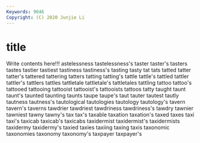 ```yaml
---
Keywords: 9046
Copyright: (C) 2020 Junjie Li
---
```


# title

Write contents here!!!
astelessness 
tastelessness's 
taster
taster's 
tasters 
tastes 
tastier 
tastiest 
tastiness 
tastiness's 
tasting 
tasty 
tat
tats 
tatted 
tatter 
tatter's 
tattered 
tattering 
tatters 
tatting 
tatting's 
tattle
tattle's 
tattled 
tattler 
tattler's 
tattlers 
tattles 
tattletale 
tattletale's 
tattletales 
tattling
tattoo 
tattoo's 
tattooed 
tattooing 
tattooist 
tattooist's 
tattooists 
tattoos 
tatty 
taught
taunt 
taunt's 
taunted 
taunting 
taunts 
taupe 
taupe's 
taut 
tauter 
tautest
tautly 
tautness 
tautness's 
tautological 
tautologies 
tautology 
tautology's 
tavern 
tavern's 
taverns
tawdrier 
tawdriest 
tawdriness 
tawdriness's 
tawdry 
tawnier 
tawniest 
tawny 
tawny's 
tax
tax's 
taxable 
taxation 
taxation's 
taxed 
taxes 
taxi 
taxi's 
taxicab 
taxicab's
taxicabs 
taxidermist 
taxidermist's 
taxidermists 
taxidermy 
taxidermy's 
taxied 
taxies 
taxiing 
taxing
taxis 
taxonomic 
taxonomies 
taxonomy 
taxonomy's 
taxpayer 
taxpayer's 
